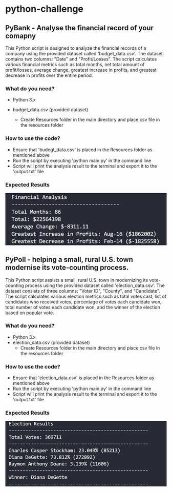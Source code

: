 # python-challenge

## PyBank - Analyse the financial record of your comapny

This Python script is designed to analyze the financial records of a company using the provided dataset called 'budget_data.csv'. The dataset contains two columns: "Date" and "Profit/Losses". The script calculates various financial metrics such as total months, net total amount of profit/losses, average change, greatest increase in profits, and greatest decrease in profits over the entire period.

### What do you need?

- Python 3.x
- budget_data.csv (provided dataset)

  - Create Resources folder in the main directory and place csv file in the resources folder

### How to use the code?

- Ensure that 'budegt_data.csv' is placed in the Resources folder as mentioned above
- Run the script by executing 'python main.py' in the command line
- Script will print the analysis result to the terminal and export it to the 'output.txt' file

### Expected Results

![alt text](bank_results.png)

## PyPoll - helping a small, rural U.S. town modernise its vote-counting process.

This Python script assists a small, rural U.S. town in modernizing its vote-counting process using the provided dataset called 'election_data.csv'. The dataset consists of three columns: "Voter ID", "County", and "Candidate". The script calculates various election metrics such as total votes cast, list of candidates who received votes, percentage of votes each candidate won, total number of votes each candidate won, and the winner of the election based on popular vote.

### What do you need?

- Python 3.x
- election_data.csv (provided dataset)
  - Create Resources folder in the main directory and place csv file in the resources folder

### How to use the code?

- Ensure that 'election_data.csv' is placed in the Resources folder as mentioned above
- Run the script by executing 'python main.py' in the command line
- Script will print the analysis result to the terminal and export it to the 'output.txt' file

### Expected Results

![alt text](election_results.png)
